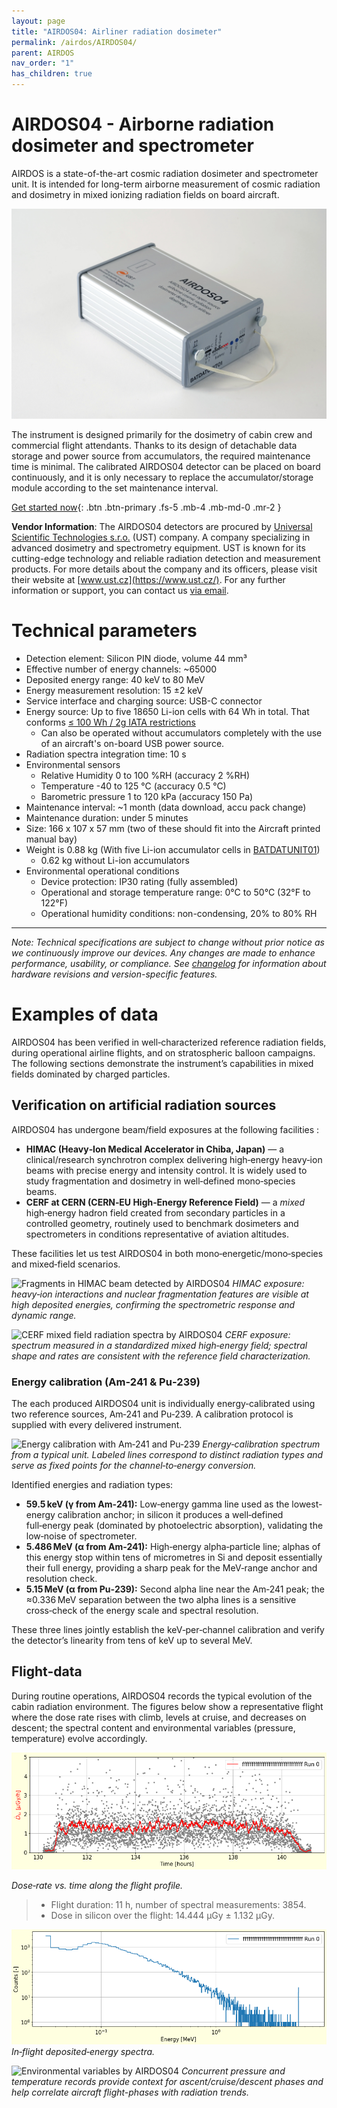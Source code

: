 ```yaml
---
layout: page
title: "AIRDOS04: Airliner radiation dosimeter"
permalink: /airdos/AIRDOS04/
parent: AIRDOS
nav_order: "1"
has_children: true
---
```



# AIRDOS04 - Airborne radiation dosimeter and spectrometer

AIRDOS is a state-of-the-art cosmic radiation dosimeter and spectrometer unit. It is intended for long-term airborne measurement of cosmic radiation and dosimetry in mixed ionizing radiation fields on board aircraft.

![AIRDOS04](https://raw.githubusercontent.com/UniversalScientificTechnologies/AIRDOS04/AIRDOS04A/doc/img/AIRDOS04.jpg)

The instrument is designed primarily for the dosimetry of cabin crew and commercial flight attendants. Thanks to its design of detachable data storage and power source from accumulators, the required maintenance time is minimal. The calibrated AIRDOS04 detector can be placed on board continuously, and it is only necessary to  replace the accumulator/storage module according to the set maintenance interval.

[Get started now]({{site.baseurl}}/airdos/AIRDOS04/quickstart){: .btn .btn-primary .fs-5 .mb-4 .mb-md-0 .mr-2 }

**Vendor Information**: The AIRDOS04 detectors are procured by [Universal Scientific Technologies s.r.o.](https://www.ust.cz/) (UST) company. A company specializing in advanced dosimetry and spectrometry equipment. UST is known for its cutting-edge technology and reliable radiation detection and measurement products. For more details about the company and its officers, please visit their website at [www.ust.cz](https://www.ust.cz/). For any further information or support, you can contact us [via email](https://www.ust.cz/about/#email).

# Technical parameters

 * Detection element: Silicon PIN diode, volume 44 mm³
 * Effective number of energy channels: ~65000
 * Deposited energy range: 40 keV to 80 MeV
 * Energy measurement resolution: 15 ±2 keV
 * Service interface and charging source: USB-C connector
 * Energy source: Up to five 18650 Li-ion cells with 64 Wh in total. That conforms [≤ 100 Wh / 2g IATA restrictions](https://www.iata.org/contentassets/6fea26dd84d24b26a7a1fd5788561d6e/passenger-lithium-battery.pdf)
   * Can also be operated without accumulators completely with the use of an aircraft's on-board USB power source. 
 * Radiation spectra integration time: 10 s
 * Environmental sensors
   * Relative Humidity 0 to 100 %RH (accuracy 2	%RH)
   * Temperature -40 to 125 °C (accuracy 0.5 °C)
   * Barometric pressure 1 to 120 kPa (accuracy 150 Pa)
 * Maintenance interval: ~1 month (data download, accu pack change)
 * Maintenance duration: under 5 minutes
 * Size: 166 x 107 x 57 mm (two  of these should fit into the Aircraft printed manual bay)
 * Weight is 0.88 kg (With five Li-ion accumulator cells in [BATDATUNIT01](https://docs.dos.ust.cz/airdos/BATDATUNIT01))
   * 0.62 kg without Li-ion accumulators  
 * Environmental operational conditions
   * Device protection: IP30 rating (fully assembled)
   * Operational and storage temperature range: 0°C to 50°C (32°F to 122°F)
   * Operational humidity conditions: non-condensing, 20% to 80% RH

---
_Note: Technical specifications are subject to change without prior notice as we continuously improve our devices. Any changes are made to enhance performance, usability, or compliance. See [changelog](https://docs.dos.ust.cz/airdos/AIRDOS04/manual#product-changelog) for information about hardware revisions and version-specific features._

# Examples of data

AIRDOS04 has been verified in well‑characterized reference radiation fields, during operational airline flights, and on stratospheric balloon campaigns. The following sections demonstrate the instrument’s capabilities in mixed fields dominated by charged particles.

## Verification on artificial radiation sources

AIRDOS04 has undergone beam/field exposures at the following facilities :

* **HIMAC (Heavy‑Ion Medical Accelerator in Chiba, Japan)** — a clinical/research synchrotron complex delivering high‑energy heavy‑ion beams with precise energy and intensity control. It is widely used to study fragmentation and dosimetry in well‑defined mono‑species beams.
* **CERF at CERN (CERN‑EU High‑Energy Reference Field)** — a *mixed* high‑energy hadron field created from secondary particles in a controlled geometry, routinely used to benchmark dosimeters and spectrometers in conditions representative of aviation altitudes.

These facilities let us test AIRDOS04 in both mono‑energetic/mono‑species and mixed‑field scenarios.

![Fragments in HIMAC beam detected by AIRDOS04](https://raw.githubusercontent.com/UniversalScientificTechnologies/AIRDOS04/refs/heads/AIRDOS04C/doc/img/AIRDOS04_HIMAC_fragments.png)
*HIMAC exposure: heavy‑ion interactions and nuclear fragmentation features are visible at high deposited energies, confirming the spectrometric response and dynamic range.*

![CERF mixed field radiation spectra by AIRDOS04](https://raw.githubusercontent.com/UniversalScientificTechnologies/AIRDOS04/refs/heads/AIRDOS04C/doc/img/AIRDOS04_CERF_spectra.png)
*CERF exposure: spectrum measured in a standardized mixed high‑energy field; spectral shape and rates are consistent with the reference field characterization.*

### Energy calibration (Am‑241 & Pu‑239)

The each produced AIRDOS04 unit is individually energy‑calibrated using two reference sources, Am‑241 and Pu‑239. A calibration protocol is supplied with every delivered instrument.

![Energy calibration with Am‑241 and Pu‑239](https://raw.githubusercontent.com/UniversalScientificTechnologies/AIRDOS04/refs/heads/AIRDOS04C/doc/img/AIRDOS04_Am-241_Pu-239.png)
*Energy‑calibration spectrum from a typical unit. Labeled lines correspond to distinct radiation types and serve as fixed points for the channel‑to‑energy conversion.*

Identified energies and radiation types:

* **59.5 keV (γ from Am‑241):** Low‑energy gamma line used as the lowest-energy calibration anchor; in silicon it produces a well‑defined full‑energy peak (dominated by photoelectric absorption), validating the low‑noise of spectrometer.
* **5.486 MeV (α from Am‑241):** High‑energy alpha‑particle line; alphas of this energy stop within tens of micrometres in Si and deposit essentially their full energy, providing a sharp peak for the MeV‑range anchor and resolution check.
* **5.15 MeV (α from Pu‑239):** Second alpha line near the Am‑241 peak; the ≈0.336 MeV separation between the two alpha lines is a sensitive cross‑check of the energy scale and spectral resolution.

These three lines jointly establish the keV‑per‑channel calibration and verify the detector’s linearity from tens of keV up to several MeV.

## Flight-data

During routine operations, AIRDOS04 records the typical evolution of the cabin radiation environment. The figures below show a representative flight where the dose rate rises with climb, levels at cruise, and decreases on descent; the spectral content and environmental variables (pressure, temperature) evolve accordingly.


![Measured doserate during flight by AIRDOS04](https://raw.githubusercontent.com/UniversalScientificTechnologies/AIRDOS04/refs/heads/AIRDOS04C/doc/img/AIRDOS04_doserate.png)

*Dose‑rate vs. time along the flight profile.*

> * Flight duration: 11 h, number of spectral measurements: 3854.
> * Dose in silicon over the flight: 14.444 μGy ± 1.132 μGy.


![Measured radiation spectra during flight by AIRDOS04](https://raw.githubusercontent.com/UniversalScientificTechnologies/AIRDOS04/refs/heads/AIRDOS04C/doc/img/AIRDOS04_radiation_spectra.png)
*In‑flight deposited‑energy spectra.*


![Environmental variables by AIRDOS04](https://raw.githubusercontent.com/UniversalScientificTechnologies/AIRDOS04/refs/heads/AIRDOS04C/doc/img/AIRDOS04_flight_environment.png)
*Concurrent pressure and temperature records provide context for ascent/cruise/descent phases and help correlate aircraft flight-phases with radiation trends.*



